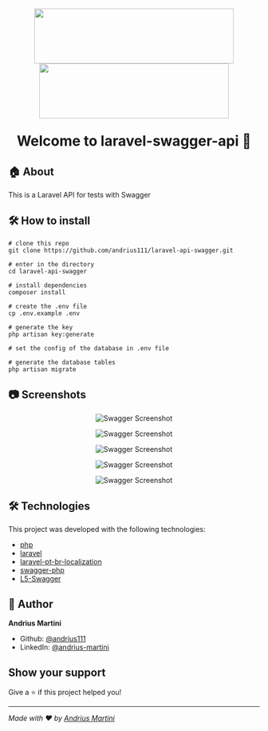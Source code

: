 <h1 align="center">
  <img src="https://res.cloudinary.com/dtfbvvkyp/image/upload/v1566331377/laravel-logolockup-cmyk-red.svg" width="400" height="110">
  <img src="https://res.cloudinary.com/andriusmartini/image/upload/v1595374098/readmes/laravel-api-swagger/swagger_mfhqge.png" width="380" height="110">
  
  <br>
  
  Welcome to laravel-swagger-api 👋
</h1>

## 🏠 About

This is a Laravel API for tests with Swagger

## 🛠 How to install
```shell
# clone this repo
git clone https://github.com/andrius111/laravel-api-swagger.git

# enter in the directory
cd laravel-api-swagger

# install dependencies
composer install

# create the .env file
cp .env.example .env

# generate the key
php artisan key:generate

# set the config of the database in .env file

# generate the database tables
php artisan migrate
```

## 📷 Screenshots
<p align="center">
  <img alt="Swagger Screenshot" src="https://res.cloudinary.com/andriusmartini/image/upload/v1595352383/readmes/laravel-api-swagger/Captura_de_Tela_2020-07-21_a%CC%80s_14.18.20_i7uz1b.png">
</p>

<p align="center">
  <img alt="Swagger Screenshot" src="https://res.cloudinary.com/andriusmartini/image/upload/v1595352383/readmes/laravel-api-swagger/Captura_de_Tela_2020-07-21_a%CC%80s_14.18.33_zxen6q.png">
</p>

<p align="center">
  <img alt="Swagger Screenshot" src="https://res.cloudinary.com/andriusmartini/image/upload/v1595352384/readmes/laravel-api-swagger/Captura_de_Tela_2020-07-21_a%CC%80s_14.24.22_epfqhf.png">
</p>

<p align="center">
  <img alt="Swagger Screenshot" src="https://res.cloudinary.com/andriusmartini/image/upload/v1595352384/readmes/laravel-api-swagger/Captura_de_Tela_2020-07-21_a%CC%80s_14.24.33_qtarzv.png">
</p>

<p align="center">
  <img alt="Swagger Screenshot" src="https://res.cloudinary.com/andriusmartini/image/upload/v1595352385/readmes/laravel-api-swagger/Captura_de_Tela_2020-07-21_a%CC%80s_14.24.49_q2ctwo.png">
</p>

## 🛠 Technologies
This project was developed with the following technologies:
- [php](https://www.php.net/)
- [laravel](https://laravel.com/)
- [laravel-pt-br-localization](https://github.com/lucascudo/laravel-pt-BR-localization)
- [swagger-php](https://github.com/zircote/swagger-php)
- [L5-Swagger](https://github.com/DarkaOnLine/L5-Swagger)

## 👤 Author

**Andrius Martini**

* Github: [@andrius111](https://github.com/andrius111)
* LinkedIn: [@andrius-martini](https://linkedin.com/in/andrius-martini)

## Show your support

Give a ⭐️ if this project helped you!

***
_Made with ❤️  by [Andrius Martini](https://github.com/andrius111)_

